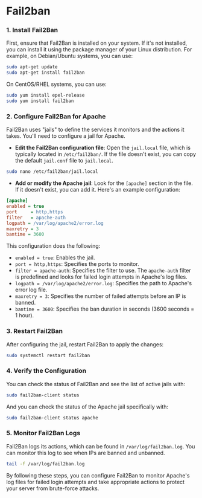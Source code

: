 # Fail2ban

### 1. Install Fail2Ban

First, ensure that Fail2Ban is installed on your system. If it's not installed, you can install it using the package manager of your Linux distribution. For example, on Debian/Ubuntu systems, you can use:

```bash
sudo apt-get update
sudo apt-get install fail2ban
```

On CentOS/RHEL systems, you can use:

```bash
sudo yum install epel-release
sudo yum install fail2ban
```

### 2. Configure Fail2Ban for Apache

Fail2Ban uses "jails" to define the services it monitors and the actions it takes. You'll need to configure a jail for Apache.

- **Edit the Fail2Ban configuration file**: Open the `jail.local` file, which is typically located in `/etc/fail2ban/`. If the file doesn't exist, you can copy the default `jail.conf` file to `jail.local`.

```bash
sudo nano /etc/fail2ban/jail.local
```

- **Add or modify the Apache jail**: Look for the `[apache]` section in the file. If it doesn't exist, you can add it. Here's an example configuration:

```ini
[apache]
enabled = true
port     = http,https
filter   = apache-auth
logpath = /var/log/apache2/error.log
maxretry = 3
bantime = 3600
```

This configuration does the following:

- `enabled = true`: Enables the jail.
- `port = http,https`: Specifies the ports to monitor.
- `filter = apache-auth`: Specifies the filter to use. The `apache-auth` filter is predefined and looks for failed login attempts in Apache's log files.
- `logpath = /var/log/apache2/error.log`: Specifies the path to Apache's error log file.
- `maxretry = 3`: Specifies the number of failed attempts before an IP is banned.
- `bantime = 3600`: Specifies the ban duration in seconds (3600 seconds = 1 hour).

### 3. Restart Fail2Ban

After configuring the jail, restart Fail2Ban to apply the changes:

```bash
sudo systemctl restart fail2ban
```

### 4. Verify the Configuration

You can check the status of Fail2Ban and see the list of active jails with:

```bash
sudo fail2ban-client status
```

And you can check the status of the Apache jail specifically with:

```bash
sudo fail2ban-client status apache
```

### 5. Monitor Fail2Ban Logs

Fail2Ban logs its actions, which can be found in `/var/log/fail2ban.log`. You can monitor this log to see when IPs are banned and unbanned.

```bash
tail -f /var/log/fail2ban.log
```

By following these steps, you can configure Fail2Ban to monitor Apache's log files for failed login attempts and take appropriate actions to protect your server from brute-force attacks.